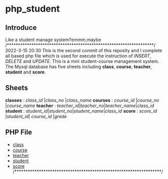 # php_student
## Introduce
Like a student manage system?emmm,maybe
/******************************************************************/
2022-3-15 20:30
This is the second commit of this reposity and I complete all based php file which is used for execute the instruction of *INSERT*, *DELETE* and *UPDATE*.
This is a mini student-course management system. The Mysql database has five sheets including **class**, **course**, **teacher**, **student** and **score**.
## Sheets
**classes** : *class_id*  |*class_no*  |*class_name*
**courses** : *course_id* |*course_no* |*course_name*
**teacher** : *teacher_id*|*teacher_no*|*teacher_name*|*class_id*
**student** : *student_id*|*student_no*|*student_name*|*class_id*
**score**   : *score_id*  |*student_id*| *course_id*  |*grade*
## PHP File
- [class]("http://php.qingfusheng.life/student/classes.php")
- [course]("http://php.qingfusheng.life/student/course.php")
- [teacher]("http://php.qingfusheng.life/student/teacher.php")
- [student]("http://php.qingfusheng.life/student/student.php")
- [score]("htp://php.qingfusheng.life/student/score.php")
/******************************************************************/
